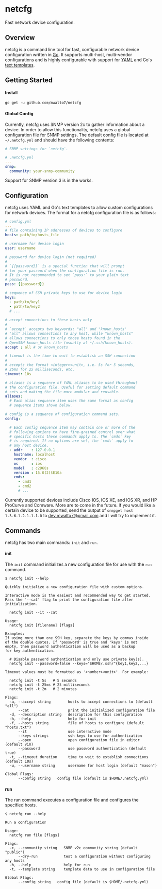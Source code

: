 # netcfg

Fast network device configuration.

## Overview

netcfg is a command line tool for fast, configurable network device 
configuration written in [Go](https://golang.org). It supports multi-host, 
multi-vendor configurations and is highly configurable with support for 
[YAML](http://yaml.org/spec/1.2/spec.html) and Go's 
[text templates](https://golang.org/pkg/text/template/).

## Getting Started

#### Install

```
go get -u github.com/mwalto7/netcfg
```

#### Global Config

Currently, netcfg uses SNMP version 2c to gather information about a device.
In order to allow this functionality, netcfg uses a global configuration file
for SNMP settings. The default config file is located at `~/.netcfg.yml` and
should have the following contents:

```yaml
# SNMP settings for `netcfg`. 

# .netcfg.yml
---
snmp:
  community: your-snmp-community
```

Support for SNMP version 3 is in the works.

## Configuration

netcfg uses YAML and Go's text templates to allow custom configurations
for network devices. The format for a netcfg configuration file is as follows:

```yaml
# config.yml
---
# file containing IP addresses of devices to configure
hosts: path/to/hosts_file

# username for device login
user: username

# password for device login (not required)
#
# `{{password}}` is a special function that will prompt
# for your password when the configuration file is run.
# It is not recommended to set `pass:` to your plain text
# password.
pass: {{password}}

# sequence of SSH private keys to use for device login
keys:
  - path/to/key1
  - path/to/key2
  # ...
  
# accept connections to these hosts only
#
# `accept` accepts two keywords: "all" and "known_hosts"
# "all" allows connections to any host, while "known_hosts"
# allows connections to only those hosts found in the
# OpenSSH known_hosts file (usually at ~/.ssh/known_hosts). 
accept : all # or known_hosts

# timeout is the time to wait to establish an SSH connection
#
# accepts the format <integer><unit>, i.e. 5s for 5 seconds,
# 25ms for 25 milliseconds, etc.
timeout: 10s

# aliases is a sequence of YAML aliases to be used throughout
# the configuration file. Useful for setting default command
# sets and making the file more modular and reusable.
aliases:
  # Each alias sequence item uses the same format as config
  # sequence items shown below.

# config is a sequence of configuration command sets.
config:

  # Each config sequence item may contain one or more of the
  # following options to have fine-grained control over what
  # specific hosts these commands apply to. The `cmds` key
  # is required. If no options are set, the `cmds` apply to
  # any host device.
  - addr    : 127.0.0.1
    hostname: localhost
    vendor  : cisco
    os      : ios
    model   : c2960s
    version : 15.0(2)SE10a
    cmds:
      - cmd1
      - cmd2
      # ...
```

Currently supported devices include Cisco IOS, IOS XE, and IOS XR, and HP ProCurve and Comware. 
More are to come in the future. If you would like a certain device to be supported, send the output of
`snmpget host 1.3.6.1.2.1.1.1.0` to dev.mwalto7@gmail.com and I will try to implement it.

## Commands

netcfg has two main commands: `init` and `run`. 

#### init

The `init` command initializes a new configuration file for use with the `run` command.

```
$ netcfg init --help

Quickly initialize a new configuration file with custom options.

Interactive mode is the easiest and recommended way to get started.
Pass the '--cat' flag to print the configuration file after initialization.

  netcfg init --it --cat

Usage:
  netcfg init [filename] [flags]

Examples:
If using more than one SSH key, separate the keys by commas inside
of the double quotes. If 'password' is true and 'keys' is not
empty, then password authentication will be used as a backup
for key authentication.

  # Disable password authentication and only use private key(s). 
  netcfg init --password=false --keys="$HOME/.ssh/"{key1,key2,...}

Timeout values must be formatted as '<number><unit>'. For example:

  netcfg init -t 5s   # 5 seconds
  netcfg init -t 25ms # 25 milliseconds
  netcfg init -t 2m   # 2 minutes

Flags:
  -a, --accept string        hosts to accept connections to (default "all")
      --cat                  print the initialized configuration file
  -d, --description string   description for this configuration
  -h, --help                 help for init
  -f, --hosts string         file of hosts to configure (default "hosts.txt")
      --it                   use interactive mode
      --keys strings         ssh keys to use for authentication
      --open                 open configuration file in editor (default vim)
      --password             use password authentication (default true)
  -t, --timeout duration     time to wait to establish connections (default 10s)
  -u, --username string      username for host login (default "mason")

Global Flags:
      --config string   config file (default is $HOME/.netcfg.yml)
```

#### run

The run command executes a configuration file and configures the specified hosts.

```
$ netcfg run --help

Run a configuration

Usage:
  netcfg run file [flags]

Flags:
  -c, --community string   SNMP v2c community string (default "public")
      --dry-run            test a configuration without configuring any hosts
  -h, --help               help for run
  -t, --template string    template data to use in configuration file

Global Flags:
      --config string   config file (default is $HOME/.netcfg.yml)
```